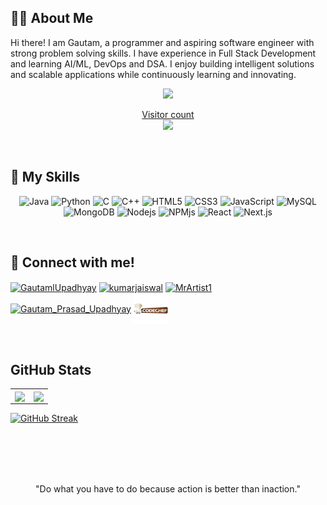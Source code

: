 <h2>👨‍💻 About Me </h2> 
<p> Hi there! I am Gautam, a programmer and aspiring software engineer with strong problem solving skills. I have experience in Full Stack Development and learning AI/ML, DevOps and DSA. I enjoy building intelligent solutions and scalable applications while continuously learning and innovating.</p>

<p align="center">
  <img src="https://media.giphy.com/media/QTfX9Ejfra3ZmNxh6B/giphy.gif" width="255">
</p>

<p align="center">
  <a href="https://github.com/GautamPrasadUpadhyay">
    <p align="center"> 
  Visitor count<br>
  <img src="https://profile-counter.glitch.me/GautamPrasadUpadhyay/count.svg" />
</p>
  </a>
  </a>
</p>
<br>

<h2>🎯 My Skills</h2>

<p align="center">
  
  <img src="https://img.shields.io/badge/Java-ED8B00?style=for-the-badge&logo=openjdk&logoColor=white" alt="Java" />
   <img src="https://img.shields.io/badge/python-3670A0?style=for-the-badge&logo=python&logoColor=ffdd54" alt="Python" />
    <img src="https://img.shields.io/badge/C-00599C?style=for-the-badge&logo=c&logoColor=white" alt="C" />
     <img src="https://img.shields.io/badge/C++-00599C?style=for-the-badge&logo=cplusplus&logoColor=white" alt="C++" />
      <img src="https://img.shields.io/badge/html5-%23E34F26.svg?style=for-the-badge&logo=html5&logoColor=white" alt="HTML5" />
       <img src="https://img.shields.io/badge/css3-%231572B6.svg?style=for-the-badge&logo=css3&logoColor=white" alt="CSS3" />
        <img src="https://img.shields.io/badge/javascript-%23323330.svg?style=for-the-badge&logo=javascript&logoColor=%23F7DF1E" alt="JavaScript" />
         <img src="https://img.shields.io/badge/SQL-FF6A00?style=for-the-badge&logo=sql&logoColor=white" alt="MySQL" />
          <img src="https://img.shields.io/badge/MongoDB-47A248?style=for-the-badge&logo=mongodb&logoColor=white" alt="MongoDB" />


  <img src="https://img.shields.io/badge/Node%20js-339933?style=for-the-badge&logo=nodedotjs&logoColor=white" alt="Nodejs" />

  <img src="https://img.shields.io/badge/npm-CB3837?style=for-the-badge&logo=npm&logoColor=white" alt="NPMjs" />

  <img src="https://img.shields.io/badge/react-%2320232a.svg?style=for-the-badge&logo=react&logoColor=%2361DAFB" alt="React" />


  <img src="https://img.shields.io/badge/Next-black?style=for-the-badge&logo=next.js&logoColor=white" alt="Next.js" />


</p>
<br>
<h2>🤝 Connect with me!</h2>
<p align="left">
<a href="https://x.com/GautamlUpadhyay" target="blank"><img align="center" src="https://raw.githubusercontent.com/rahuldkjain/github-profile-readme-generator/master/src/images/icons/Social/twitter.svg" alt="GautamlUpadhyay" height="30" width="40" /></a>
<a href="https://www.linkedin.com/in/gautam-prasad-upadhyay-291531296/" target="blank"><img align="center" src="https://raw.githubusercontent.com/rahuldkjain/github-profile-readme-generator/master/src/images/icons/Social/linked-in-alt.svg" alt="kumarjaiswal" height="30" width="40" /></a>
<a href="https://www.hackerrank.com/profile/MrArtist1" target="blank"><img align="center" src="https://raw.githubusercontent.com/rahuldkjain/github-profile-readme-generator/master/src/images/icons/Social/hackerrank.svg" alt="MrArtist1" height="30" width="40" /></a>
<a href="https://leetcode.com/u/Gautam_Prasad_Upadhyay/" target="blank"><img align="center" src="https://raw.githubusercontent.com/rahuldkjain/github-profile-readme-generator/master/src/images/icons/Social/leet-code.svg" alt="Gautam_Prasad_Upadhyay" height="30" width="40" /></a>
<a href="https://www.codechef.com/users/gautam5555" target="blank"><img align="center" src="https://raw.githubusercontent.com/github/explore/c432a21abaa4326f9e64194b3a0a7224b4069ace/topics/codechef/codechef.png" alt="gautam5555" height="50" width="55" /></a>
</p>
<br>
<h2> GitHub Stats</h2>
<table>
<tr>
<td>
<picture>
    <source media="(prefers-color-scheme: dark)" srcset="https://github-readme-stats.vercel.app/api/top-langs/?username=GautamPrasadUpadhyay&layout=compact&theme=dark&show_icons=true">
    <img align="center" width="100%" src="https://github-readme-stats.vercel.app/api/top-langs/?username=pratyush0898&layout=compact&theme=dark&show_icons=true"/>
</picture>
</td>
<td>
<picture>
    <source media="(prefers-color-scheme: dark)" srcset="https://github-readme-stats-ouuan.vercel.app/api?username=GautamPrasadUpadhyay&theme=dark&show_icons=true">
    <img align="center" width="100%" src="https://github-readme-stats-ouuan.vercel.app/api?username=ouuan&show_icons=true"/>
</picture>
</td>
</tr>
</table>

<!--<a href="https://github.com/GautamPrasadUpadhyay">
  <picture>
  <source media="(prefers-color-scheme: dark)" srcset="https://github-readme-streak-stats.herokuapp.com?user=GautamPrasadUpadhyay&theme=dark&hide_border=false">
  <source media="(prefers-color-scheme: light)" srcset="https://github-readme-streak-stats.herokuapp.com?user=GautamPrasadUpadhyay&hide_border=false">
  <img align="center" width="60%" src="https://github-readme-streak-stats.herokuapp.com?user=GautamPrasadUpadhyay&hide_border=false" alt="GitHub Streak Stats">
</picture>-->

[![GitHub Streak](https://streak-stats.demolab.com/?user=GautamPrasadUpadhyay)](https://git.io/streak-stats)

</a>
</p>
<br>
<br>
<br>
<br>
<p align="center"> "Do what you have to do because action is better than inaction."</p>
<!--
**GautamPrasadUpadhyay/GautamPrasadUpadhyay** is a ✨ _special_ ✨ repository because its `README.md` (this file) appears on your GitHub profile.
